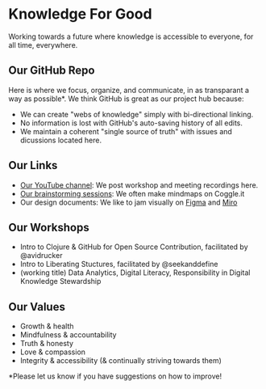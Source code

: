 # Knowledge For Good
Working towards a future where knowledge is accessible to everyone, for all time, everywhere.

## Our GitHub Repo
Here is where we focus, organize, and communicate, in as transparant a way as possible*. We think GitHub is great as our project hub because:
- We can create "webs of knowledge" simply with bi-directional linking.
- No information is lost with GitHub's auto-saving history of all edits.
- We maintain a coherent "single source of truth" with issues and dicussions located here.

## Our Links
- [Our YouTube channel](#): We post workshop and meeting recordings here.
- [Our brainstorming sessions](#): We often make mindmaps on Coggle.it
- Our design documents: We like to jam visually on [Figma](#) and [Miro](#)

## Our Workshops
- Intro to Clojure & GitHub for Open Source Contribution, facilitated by @avidrucker  
- Intro to Liberating Stuctures, facilitated by @seekanddefine
- (working title) Data Analytics, Digital Literacy, Responsibility in Digital Knowledge Stewardship

## Our Values
- Growth & health
- Mindfulness & accountability
- Truth & honesty
- Love & compassion
- Integrity & accessibility (& continually striving towards them)

\*Please let us know if you have suggestions on how to improve!
